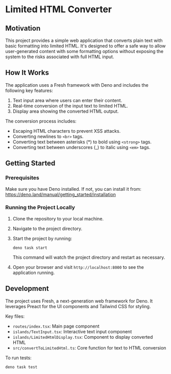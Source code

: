 # Limited HTML Converter

## Motivation

This project provides a simple web application that converts plain text with
basic formatting into limited HTML. It's designed to offer a safe way to allow
user-generated content with some formatting options without exposing the system
to the risks associated with full HTML input.

## How It Works

The application uses a Fresh framework with Deno and includes the following key
features:

1. Text input area where users can enter their content.
2. Real-time conversion of the input text to limited HTML.
3. Display area showing the converted HTML output.

The conversion process includes:

- Escaping HTML characters to prevent XSS attacks.
- Converting newlines to `<br>` tags.
- Converting text between asterisks (*) to bold using `<strong>` tags.
- Converting text between underscores (_) to italic using `<em>` tags.

## Getting Started

### Prerequisites

Make sure you have Deno installed. If not, you can install it from:
https://deno.land/manual/getting_started/installation

### Running the Project Locally

1. Clone the repository to your local machine.

2. Navigate to the project directory.

3. Start the project by running:

   ```
   deno task start
   ```

   This command will watch the project directory and restart as necessary.

4. Open your browser and visit `http://localhost:8000` to see the application
   running.

## Development

The project uses Fresh, a next-generation web framework for Deno. It leverages
Preact for the UI components and Tailwind CSS for styling.

Key files:

- `routes/index.tsx`: Main page component
- `islands/TextInput.tsx`: Interactive text input component
- `islands/LimitedHtmlDisplay.tsx`: Component to display converted HTML
- `src/convertToLimitedHtml.ts`: Core function for text to HTML conversion

To run tests:

```
deno task test
```
